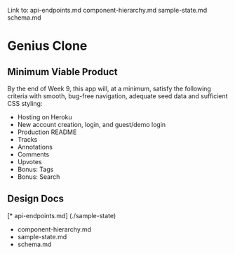 
Link to:
api-endpoints.md
component-hierarchy.md
sample-state.md
schema.md


# Genius Clone

## Minimum Viable Product

By the end of Week 9, this app will, at a minimum, satisfy the following criteria with smooth, bug-free navigation, adequate seed data and sufficient CSS styling:

* Hosting on Heroku
* New account creation, login, and guest/demo login
* Production README
* Tracks
* Annotations
* Comments
* Upvotes
* Bonus: Tags
* Bonus: Search

## Design Docs

[* api-endpoints.md] (./sample-state)
* component-hierarchy.md
* sample-state.md
* schema.md
